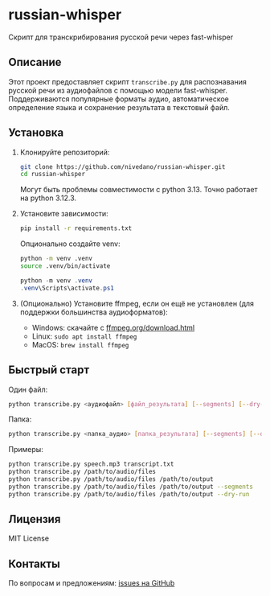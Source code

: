 # russian-whisper

Скрипт для транскрибирования русской речи через fast-whisper

## Описание

Этот проект предоставляет скрипт `transcribe.py` для распознавания русской речи из аудиофайлов с помощью модели fast-whisper. Поддерживаются популярные форматы аудио, автоматическое определение языка и сохранение результата в текстовый файл.

## Установка

1. Клонируйте репозиторий:

   ```bash
   git clone https://github.com/nivedano/russian-whisper.git
   cd russian-whisper
   ```

   Могут быть проблемы совместимости с python 3.13.
   Точно работает на python 3.12.3.

2. Установите зависимости:
  
   ```bash
   pip install -r requirements.txt
   ```

   Опционально создайте venv:

   ```bash
   python -m venv .venv
   source .venv/bin/activate
   ```

   ```powershell
   python -m venv .venv
   .venv\Scripts\activate.ps1
   ```

3. (Опционально) Установите ffmpeg, если он ещё не установлен (для поддержки большинства аудиоформатов):
   - Windows: скачайте с [ffmpeg.org/download.html](https://ffmpeg.org/download.html)
   - Linux: `sudo apt install ffmpeg`
   - MacOS: `brew install ffmpeg`

## Быстрый старт

Один файл:

```bash
python transcribe.py <аудиофайл> [файл_результата] [--segments] [--dry-run]
```

Папка:

```bash
python transcribe.py <папка_аудио> [папка_результата] [--segments] [--dry-run]
```

Примеры:

```bash
python transcribe.py speech.mp3 transcript.txt
python transcribe.py /path/to/audio/files
python transcribe.py /path/to/audio/files /path/to/output
python transcribe.py /path/to/audio/files /path/to/output --segments
python transcribe.py /path/to/audio/files /path/to/output --dry-run
```

## Лицензия

MIT License

## Контакты

По вопросам и предложениям: [issues на GitHub](https://github.com/nivedano/russian-whisper/issues)
